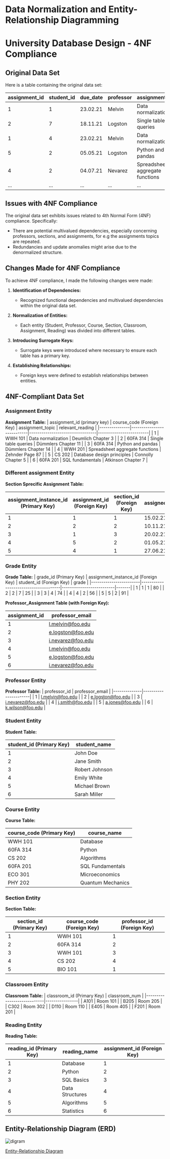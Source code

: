 # Data Normalization and Entity-Relationship Diagramming

# University Database Design - 4NF Compliance

## Original Data Set

Here is a table containing the original data set:


| assignment_id | student_id | due_date | professor | assignment_topic                | classroom | grade | relevant_reading    | professor_email   |
| :------------ | :--------- | :------- | :-------- | :------------------------------ | :-------- | :---- | :------------------ | :---------------- |
| 1             | 1          | 23.02.21 | Melvin    | Data normalization              | WWH 101   | 80    | Deumlich Chapter 3  | l.melvin@foo.edu  |
| 2             | 7          | 18.11.21 | Logston   | Single table queries            | 60FA 314  | 25    | Dümmlers Chapter 11 | e.logston@foo.edu |
| 1             | 4          | 23.02.21 | Melvin    | Data normalization              | WWH 101   | 75    | Deumlich Chapter 3  | l.melvin@foo.edu  |
| 5             | 2          | 05.05.21 | Logston   | Python and pandas               | 60FA 314  | 92    | Dümmlers Chapter 14 | e.logston@foo.edu |
| 4             | 2          | 04.07.21 | Nevarez   | Spreadsheet aggregate functions | WWH 201   | 65    | Zehnder Page 87     | i.nevarez@foo.edu |
| ...           | ...        | ...      | ...       | ...                             | ...       | ...   | ...                 | ...               |
## Issues with 4NF Compliance

The original data set exhibits issues related to 4th Normal Form (4NF) compliance. Specifically:

- There are potential multivalued dependencies, especially concerning professors, sections, and assignments, for e.g the assignments topics are repeated. 
- Redundancies and update anomalies might arise due to the denormalized structure.

## Changes Made for 4NF Compliance

To achieve 4NF compliance, I made the following changes were made:

1. **Identification of Dependencies:**
   - Recognized functional dependencies and multivalued dependencies within the original data set.

2. **Normalization of Entities:**
   - Each entity (Student, Professor, Course, Section, Classroom, Assignment, Reading) was divided into different tables. 

3. **Introducing Surrogate Keys:**
   - Surrogate keys were introduced where necessary to ensure each table has a primary key.

4. **Establishing Relationships:**
   - Foreign keys were defined to establish relationships between entities.

## 4NF-Compliant Data Set

### Assignment Entity 

**Assignment Table:**
| assignment_id (primary key) | course_code (Foreign Key) | assignment_topic                | relevant_reading        |
|---------------|---------------------------|---------------------------------|-------------------------|
| 1             | WWH 101                   | Data normalization              | Deumlich Chapter 3      |
| 2             | 60FA 314                  | Single table queries            | Dümmlers Chapter 11     |
| 3             | 60FA 314                  | Python and pandas               | Dümmlers Chapter 14     |
| 4             | WWH 201                   | Spreadsheet aggregate functions | Zehnder Page 87         |
| 5             | CS 202                    | Database design principles      | Connolly Chapter 5      |
| 6             | 60FA 201                  | SQL fundamentals                | Atkinson Chapter 7      |


### Different assignment Entity 

**Section Sprecific Assignment Table:**

| assignment_instance_id (Primary Key) | assignment_id (Foreign Key) | section_id (Foreign Key) | assigned_date | due_date  |
|--------------------------------------|-----------------------------|---------------------------|---------------|-----------|
| 1                                    | 1                           | 1                         | 15.02.21      | 23.02.21  |
| 2                                    | 2                           | 2                         | 10.11.21      | 18.11.21  |
| 3                                    | 1                           | 3                         | 20.02.21      | 28.02.21  |
| 4                                    | 5                           | 2                         | 01.05.21      | 05.05.21  |
| 5                                    | 4                           | 1                         | 27.06.21      | 04.07.21  |

### Grade Entity 

**Grade Table:**
| grade_id (Primary Key) | assignment_instance_id (Foreign Key) | student_id (Foreign Key) | grade |
|------------------------|--------------------------------------|--------------------------|-------|
| 1                      | 1                                    | 1                        | 80    |
| 2                      | 2                                    | 7                        | 25    |
| 3                      | 3                                    | 4                        | 74  |
| 4                      | 4                                    | 2                        | 56  |
| 5                      | 5                                    | 2                        | 91  |


**Professor_Assignment Table (with Foreign Key):**

| assignment_id | professor_email     |
|---------------|----------------------|
| 1             | l.melvin@foo.edu     |
| 2             | e.logston@foo.edu    |
| 3             | i.nevarez@foo.edu    |
| 4             | l.melvin@foo.edu     |
| 5             | e.logston@foo.edu    |
| 6             | i.nevarez@foo.edu    |

### Professor Entity

**Professor Table:**
| professor_id | professor_email     | 
|--------------|----------------------|
| 1            | l.melvin@foo.edu     | 
| 2            | e.logston@foo.edu    |
| 3            | i.nevarez@foo.edu    |
| 4            | j.smith@foo.edu      |
| 5            | a.jones@foo.edu      |
| 6            | k.wilson@foo.edu     |               


### Student Entity

**Student Table:**

| student_id (Primary Key) | student_name  |
|--------------------------|--------------|
| 1                        | John Doe      |
| 2                        | Jane Smith    |
| 3                        | Robert Johnson|
| 4                        | Emily White   |
| 5                        | Michael Brown |
| 6                        | Sarah Miller  |



### Course Entity
**Course Table:**

| course_code (Primary Key) | course_name  |
|---------------------------|--------------|
| WWH 101                   | Database     |
| 60FA 314                  | Python       |
| CS 202                    | Algorithms   |
| 60FA 201                  | SQL Fundamentals |
| ECO 301                   | Microeconomics |
| PHY 202                   | Quantum Mechanics |

### Section Entity
**Section Table:**

| section_id (Primary Key) | course_code (Foreign Key) | professor_id (Foreign Key) | 
|--------------------------|---------------------------|-----------------------------|
| 1                        | WWH 101                   | 1                           | 
| 2                        | 60FA 314                  | 2                           | 
| 3                        | WWH 101                   | 3                           | 
| 4                        | CS 202                    | 4                           | 
| 5                        | BIO 101                   | 1                           | 

### Classroom Entity
**Classroom Table:**
| classroom_id (Primary Key) | classroom_num |
|----------------------------|----------------|
| A101                       | Room 101       |
| B205                       | Room 205       |
| C302                       | Room 302       |
| D110                       | Room 110       |
| E405                       | Room 405       |
| F201                       | Room 201       |



### Reading Entity
**Reading Table:**

| reading_id (Primary Key) | reading_name | assignment_id (Foreign Key) |
|--------------------------|--------------|-----------------------------|
| 1                        | Database     | 1                           |
| 2                        | Python       | 2                           |
| 3                        | SQL Basics   | 3                           |
| 4                        | Data Structures | 4                         |
| 5                        | Algorithms   | 5                           |
| 6                        | Statistics   | 6                           |



## Entity-Relationship Diagram (ERD)

<img src="./images/diagram.jpg" alt="digram" />


[Entity-Relationship Diagram](images/digram.drawio)

